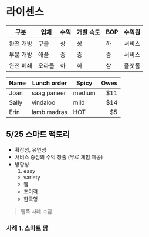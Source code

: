 # 라이센스

구분        | 업체     | 수익     | 개발 속도 |BOP | 수익원
-----------| ------- | ------- | ----|-----| ----:
완전 개방 | 구글     | 상       | 상 | 하 | 서비스
부분 개방 | 애플 | 중       | 중 | 중 | 서비스
완전 폐쇄 | 오라클    | 하       | 하 | 상 | 플랫폼




Name | Lunch order | Spicy      | Owes
---- | ----------- | ---------- | ----:
Joan | saag paneer | medium     | $11
Sally| vindaloo    | mild       | $14
Erin | lamb madras | HOT        | $5

## 5/25 스마트 팩토리
  - 확장성, 유연성
  - 서비스 중심의 수익 창출 (무료 체험 제공)
  - 방향성
    1. easy
    -  variety
    - 웹
    - 초이력
    - 한국형

> 웹쪽 사례 수집

### 사례 1. 스마트 팜
